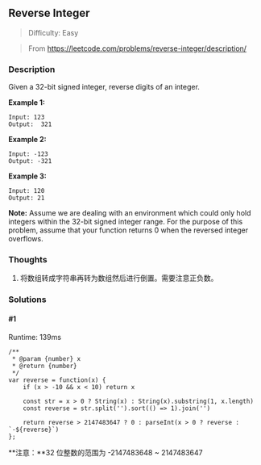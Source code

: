 ## Reverse Integer

> Difficulty: Easy

> From https://leetcode.com/problems/reverse-integer/description/

### Description
Given a 32-bit signed integer, reverse digits of an integer.

**Example 1:**
```
Input: 123
Output:  321
```
**Example 2:**
```
Input: -123
Output: -321
```
**Example 3:**
```
Input: 120
Output: 21
```
**Note:**
Assume we are dealing with an environment which could only hold integers within the 32-bit signed integer range. For the purpose of this problem, assume that your function returns 0 when the reversed integer overflows.

### Thoughts
1. 将数组转成字符串再转为数组然后进行倒置。需要注意正负数。

### Solutions

#### #1
Runtime: 139ms
```
/**
 * @param {number} x
 * @return {number}
 */
var reverse = function(x) {
    if (x > -10 && x < 10) return x
  
    const str = x > 0 ? String(x) : String(x).substring(1, x.length)
    const reverse = str.split('').sort(() => 1).join('')
    
    return reverse > 2147483647 ? 0 : parseInt(x > 0 ? reverse : `-${reverse}`)
};
```
**注意：**32 位整数的范围为 -2147483648 ~ 2147483647